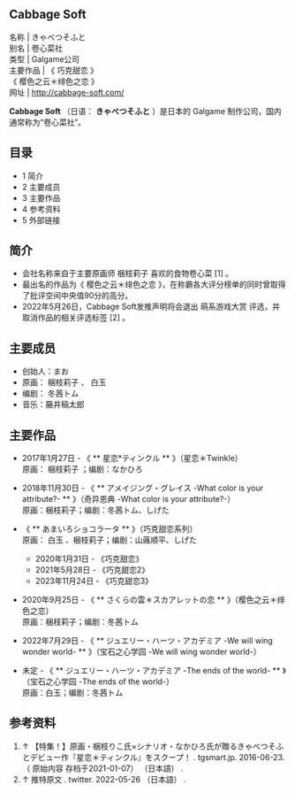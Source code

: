Cabbage Soft  
---  
名称  |  きゃべつそふと   
别名  |  卷心菜社   
类型  |  Galgame公司   
主要作品  |  《  巧克甜恋  》   
《  樱色之云＊绯色之恋  》  
网址  |  http://cabbage-soft.com/   
  
**Cabbage Soft** （日语：  **きゃべつそふと** ）是日本的  Galgame  制作公司，国内通常称为“卷心菜社”。

##  目录

  * 1  简介 
  * 2  主要成员 
  * 3  主要作品 
  * 4  参考资料 
  * 5  外部链接 

##  简介

  * 会社名称来自于主要原画师  梱枝莉子  喜欢的食物卷心菜  [1]  。 
  * 最出名的作品为《  樱色之云＊绯色之恋  》，在称霸各大评分榜单的同时曾取得了批评空间中央值90分的高分。 
  * 2022年5月26日，Cabbage Soft发推声明将会退出  萌系游戏大赏  评选，并取消作品的相关评选标签  [2]  。 

##  主要成员

  * 创始人：まお 
  * 原画：  梱枝莉子  、  白玉 
  * 编剧：  冬茜トム 
  * 音乐：藤井稿太郎 

##  主要作品

  * 2017年1月27日 - 《 ** 星恋*ティンクル  ** 》（星恋＊Twinkle）   
原画：  梱枝莉子  ；编剧：なかひろ

  * 2018年11月30日 - 《 ** アメイジング・グレイス -What color is your attribute?-  ** 》（奇异恩典 -What color is your attribute?-）   
原画：梱枝莉子；编剧：冬茜トム、しげた

  * 《 ** あまいろショコラータ  ** 》（巧克甜恋系列）   
原画：  白玉  、梱枝莉子；编剧：山蕗顺平、しげた

    * 2020年1月31日 - 《巧克甜恋》 
    * 2021年5月28日 - 《巧克甜恋2》 
    * 2023年11月24日 - 《巧克甜恋3》 
  * 2020年9月25日 - 《 ** さくらの雲＊スカアレットの恋  ** 》（樱色之云＊绯色之恋）   
原画：梱枝莉子；编剧：冬茜トム

  * 2022年7月29日 - 《 ** ジュエリー・ハーツ・アカデミア -We will wing wonder world-  ** 》（宝石之心学园 -We will wing wonder world-） 
  * 未定 - 《 ** ジュエリー・ハーツ・アカデミア -The ends of the world-  ** 》（宝石之心学园 -The ends of the world-）   
原画：白玉；编剧：冬茜トム

##  参考资料

  1. ↑  【特集！】原画・梱枝りこ氏×シナリオ・なかひろ氏が贈るきゃべつそふとデビュー作『星恋＊ティンクル』をスクープ！  . tgsmart.jp. 2016-06-23. （  原始内容  存档于2021-01-07）  （日本語）  . 
  2. ↑  推特原文  . twitter. 2022-05-26  （日本語）  . 